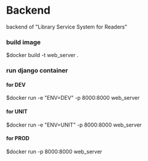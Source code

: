 # Backend
backend of "Library Service System for Readers"
### build image
$docker build -t web_server .
### run django container
#### for DEV
$docker run -e "ENV=DEV" -p 8000:8000 web_server
#### for UNIT
$docker run -e "ENV=UNIT" -p 8000:8000 web_server
#### for PROD
$docker run -p 8000:8000 web_server

